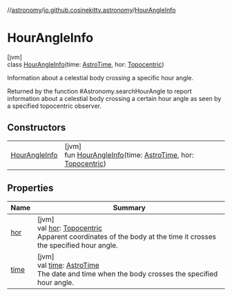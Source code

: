 //[astronomy](../../../index.md)/[io.github.cosinekitty.astronomy](../index.md)/[HourAngleInfo](index.md)

# HourAngleInfo

[jvm]\
class [HourAngleInfo](index.md)(time: [AstroTime](../-astro-time/index.md), hor: [Topocentric](../-topocentric/index.md))

Information about a celestial body crossing a specific hour angle.

Returned by the function #Astronomy.searchHourAngle to report information about a celestial body crossing a certain hour angle as seen by a specified topocentric observer.

## Constructors

| | |
|---|---|
| [HourAngleInfo](-hour-angle-info.md) | [jvm]<br>fun [HourAngleInfo](-hour-angle-info.md)(time: [AstroTime](../-astro-time/index.md), hor: [Topocentric](../-topocentric/index.md)) |

## Properties

| Name | Summary |
|---|---|
| [hor](hor.md) | [jvm]<br>val [hor](hor.md): [Topocentric](../-topocentric/index.md)<br>Apparent coordinates of the body at the time it crosses the specified hour angle. |
| [time](time.md) | [jvm]<br>val [time](time.md): [AstroTime](../-astro-time/index.md)<br>The date and time when the body crosses the specified hour angle. |
